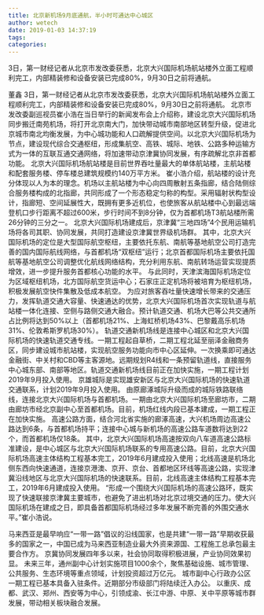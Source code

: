 ```yaml
---
title: 北京新机场9月底通航，半小时可通达中心城区
author: wetech
date: 2019-01-03 14:37:19
tags: 
categories: 
---
```

3日，第一财经记者从北京市发改委获悉，北京大兴国际机场航站楼外立面工程顺利完工，内部精装修和设备安装已完成80%，9月30日之前将通航。
<!-- more -->
董鑫
3日，第一财经记者从北京市发改委获悉，北京大兴国际机场航站楼外立面工程顺利完工，内部精装修和设备安装已完成80%，9月30日之前将通航。
北京市发改委副巡视员崔小浩在当日举行的新闻发布会上介绍称，建设北京大兴国际机场同步搬迁南苑机场，将打开北京南大门，加快带动城市南部地区转型升级，促进北京城市南北均衡发展，为中心城功能和人口疏解提供空间。以北京大兴国际机场为节点，建设现代综合交通枢纽，形成集航空、高铁、城际、地铁、公路多种运输方式为一体的互联互通交通网络，将加速带动京津冀协同发展，有序疏解北京非首都功能。
北京大兴国际机场航站楼是目前世界吞吐量最大的单体航站楼，主航站楼和配套服务楼、停车楼总建筑规模约140万平方米。
崔小浩介绍，航站楼的设计充分体现以人为本的理念。机场以主航站楼为中心向四周散射五条指廊，结合陆侧综合服务楼构成的北指廊，共同形成了一个形态稳定匀称的构型。采用辐射状构型设计，指廊短、空间延展性大，既拥有更多近机位，也使旅客从航站楼中心到最远端登机口步行距离不超过600米，步行时间不到8分钟，仅为首都机场T3航站楼所需26分钟的三分之一。
北京大兴国际机场建成后，京津冀“三地四场”4个民用运输机场将各司其职、协同发展，共同打造建设京津冀世界级机场群。
其中，北京大兴国际机场的定位是大型国际航空枢纽，主要依托东航、南航等基地航空公司打造完善的国内国际航线网络，与首都机场“双枢纽”运行；北京首都国际机场主要依托国航等基地航空公司调整优化航线网络结构，充分利用东航、南航转场运营实现提质增效，进一步提升服务首都核心功能的水平。
与此同时，天津滨海国际机场定位为区域枢纽机场，北方国际航空货运中心；石家庄正定机场将被培育为枢纽机场，积极发展航空快件集散及低成本航空。
为应对旅客吞吐量快速增长带来的交通压力，发挥轨道交通大容量、快速通达的优势，北京大兴国际机场首次实现轨道与航站楼一体化连接、空侧与路侧交通大融合。预计轨道交通、机场大巴等公共交通所占比例将达到50%以上（首都机场21%、上海虹桥机场43%、巴黎戴高乐机场31%、伦敦希斯罗机场30%）。
轨道交通新机场线是连接中心城区和北京大兴国际机场的快速轨道交通专线。一期工程起自草桥，二期工程北延至丽泽金融商务区，同步建设城市航站楼，实现航空服务功能向市中心区延伸。一次换乘即可通达金融街、中关村和CBD等主客源地。远期规划R4线和一条预留轨道线，直接服务中心城东部、南部等地区。轨道交通新机场线目前正在加快实施，一期工程计划2019年9月投入使用。
京雄城际是实现雄安新区与北京大兴国际机场的快速轨道交通联系，计划2019年9月投入使用。
由原廊涿城际升级而成的城际铁路联络线，连接北京大兴国际机场与首都机场。一期由北京大兴国际机场至廊坊市，二期由廊坊市经北京副中心至首都机场。目前，机场红线内段已基本建成，一期工程正在加快实施。
高速公路方面，结合河北省实施的廊涿高速，大兴机场周边高速公路达到6条，与首都机场持平；连接中心城与新机场的高速公路车道数将达到22个，而首都机场仅18条。
其中，北京大兴国际机场高速按双向八车道高速公路标准建设，是中心城区与北京大兴国际机场联系的专用高速公路。目前，北京大兴国际机场高速主体结构工程基本完工，2019年6月建成投入使用；北线高速是机场北侧东西向快速通道，连接京港澳、京开、京台、首都地区环线等高速公路，实现津冀沿线地区与北京大兴国际机场的快速联系。目前，北线高速主体结构工程基本完工，2019年6月建成投入使用。
“形成一个围绕大兴国际机场的高速公路环，既实现了快速联接京津冀主要城市，也避免了进出机场对北京过境交通的压力。使大兴国际机场在建成之日，即具备首都国际机场经过多年发展不断完善的外围交通水平。”崔小浩说。
 
 
马来西亚是最早响应“一带一路”倡议的沿线国家，也是共建“一带一路”早期收获最多的国家之一，中国已成为马来西亚制造业最大外资来源国、工程施工总承包最主要合作方。
京冀协同发展四年多以来，社会协同取得积极进展，产业协同效果初显。
未来三年，通州副中心计划实施项目1000余个，聚焦基础设施、城市管理、公共服务、生态环境等重点领域，计划投资超过万亿元。
城市副中心行政办公区一期工程已基本具备入驻条件。近期部分市级部门将陆续迁入办公。
以重庆、成都、武汉、郑州、西安等为中心，引领成渝、长江中游、中原、关中平原等城市群发展，带动相关板块融合发展。
